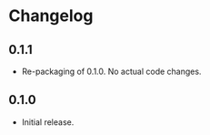 # Changelog

## 0.1.1

* Re-packaging of 0.1.0. No actual code changes.

## 0.1.0

* Initial release.
